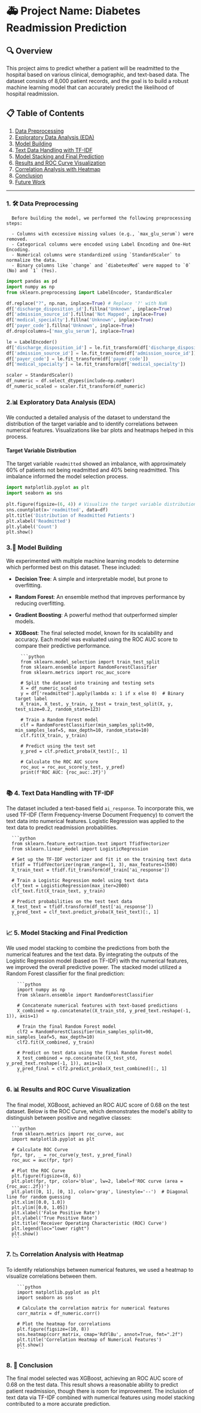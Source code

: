 # **🚑 Project Name: Diabetes Readmission Prediction**

## **🔍 Overview**
This project aims to predict whether a patient will be readmitted to the hospital based on various clinical, demographic, and text-based data. The dataset consists of 8,000 patient records, and the goal is to build a robust machine learning model that can accurately predict the likelihood of hospital readmission.

## **📋 Table of Contents**
1. [Data Preprocessing](#1-data-preprocessing)
2. [Exploratory Data Analysis (EDA)](#2-exploratory-data-analysis-eda)
3. [Model Building](#3-model-building)
4. [Text Data Handling with TF-IDF](#4-text-data-handling-with-tf-idf)
5. [Model Stacking and Final Prediction](#5-model-stacking-and-final-prediction)
6. [Results and ROC Curve Visualization](#6-results-and-roc-curve-visualization)
7. [Correlation Analysis with Heatmap](#7-correlation-analysis-with-heatmap)
8. [Conclusion](#8-conclusion)
9. [Future Work](#9-future-work)

---

### 1. **🛠️ Data Preprocessing**
      Before building the model, we performed the following preprocessing steps:
        
      - Columns with excessive missing values (e.g., `max_glu_serum`) were removed.
      - Categorical columns were encoded using Label Encoding and One-Hot Encoding.
      - Numerical columns were standardized using `StandardScaler` to normalize the data.
      - Binary columns like `change` and `diabetesMed` were mapped to `0` (No) and `1` (Yes).
      
```python
import pandas as pd
import numpy as np
from sklearn.preprocessing import LabelEncoder, StandardScaler

df.replace("?", np.nan, inplace=True) # Replace '?' with NaN
df['discharge_disposition_id'].fillna('Unknown', inplace=True)
df['admission_source_id'].fillna('Not Mapped', inplace=True)
df['medical_specialty'].fillna('Unknown', inplace=True)
df['payer_code'].fillna('Unknown', inplace=True)
df.drop(columns=['max_glu_serum'], inplace=True)

le = LabelEncoder()
df['discharge_disposition_id'] = le.fit_transform(df['discharge_disposition_id'])
df['admission_source_id'] = le.fit_transform(df['admission_source_id'])
df['payer_code'] = le.fit_transform(df['payer_code'])
df['medical_specialty'] = le.fit_transform(df['medical_specialty'])

scaler = StandardScaler()
df_numeric = df.select_dtypes(include=np.number)
df_numeric_scaled = scaler.fit_transform(df_numeric)
```

### **2.📊  Exploratory Data Analysis (EDA)**
We conducted a detailed analysis of the dataset to understand the distribution of the target variable and to identify correlations between numerical features. Visualizations like bar plots and heatmaps helped in this process.

#### Target Variable Distribution
The target variable `readmitted` showed an imbalance, with approximately 60% of patients not being readmitted and 40% being readmitted. This imbalance informed the model selection process.

```python
import matplotlib.pyplot as plt
import seaborn as sns
    
plt.figure(figsize=(6, 4)) # Visualize the target variable distribution
sns.countplot(x='readmitted', data=df)
plt.title('Distribution of Readmitted Patients')
plt.xlabel('Readmitted')
plt.ylabel('Count')
plt.show()
```

### 3.🔧 Model Building
We experimented with multiple machine learning models to determine which performed best on this dataset. These included:
- **Decision Tree**: A simple and interpretable model, but prone to overfitting.
- **Random Forest**: An ensemble method that improves performance by reducing overfitting.
- **Gradient Boosting**: A powerful method that outperformed simpler models.
- **XGBoost**: The final selected model, known for its scalability and accuracy.
 Each model was evaluated using the ROC AUC score to compare their predictive performance.
        
        ```python
        from sklearn.model_selection import train_test_split
        from sklearn.ensemble import RandomForestClassifier
        from sklearn.metrics import roc_auc_score
        
        # Split the dataset into training and testing sets
        X = df_numeric_scaled
        y = df['readmitted'].apply(lambda x: 1 if x else 0)  # Binary target label
        X_train, X_test, y_train, y_test = train_test_split(X, y, test_size=0.2, random_state=123)
        
        # Train a Random Forest model
        clf = RandomForestClassifier(min_samples_split=90, min_samples_leaf=5, max_depth=10, random_state=10)
        clf.fit(X_train, y_train)
        
        # Predict using the test set
        y_pred = clf.predict_proba(X_test)[:, 1]
        
        # Calculate the ROC AUC score
        roc_auc = roc_auc_score(y_test, y_pred)
        print(f'ROC AUC: {roc_auc:.2f}')
  ```

### 📚 4. Text Data Handling with TF-IDF
The dataset included a text-based field `ai_response`. To incorporate this, we used TF-IDF (Term Frequency-Inverse Document Frequency) to convert the text data into numerical features. Logistic Regression was applied to the text data to predict readmission probabilities.
      
      ```python
      from sklearn.feature_extraction.text import TfidfVectorizer
      from sklearn.linear_model import LogisticRegression
      
      # Set up the TF-IDF vectorizer and fit it on the training text data
      tfidf = TfidfVectorizer(ngram_range=(1, 3), max_features=1500)
      X_train_text = tfidf.fit_transform(df_train['ai_response'])
      
      # Train a Logistic Regression model using text data
      clf_text = LogisticRegression(max_iter=2000)
      clf_text.fit(X_train_text, y_train)
      
      # Predict probabilities on the test text data
      X_test_text = tfidf.transform(df_test['ai_response'])
      y_pred_text = clf_text.predict_proba(X_test_text)[:, 1]
      ```

### 📈 5. Model Stacking and Final Prediction
We used model stacking to combine the predictions from both the numerical features and the text data. By integrating the outputs of the Logistic Regression model (based on TF-IDF) with the numerical features, we improved the overall predictive power.
The stacked model utilized a Random Forest classifier for the final prediction:
        
        ```python
        import numpy as np
        from sklearn.ensemble import RandomForestClassifier
        
        # Concatenate numerical features with text-based predictions
        X_combined = np.concatenate((X_train_std, y_pred_text.reshape(-1, 1)), axis=1)
        
        # Train the final Random Forest model
        clf2 = RandomForestClassifier(min_samples_split=90, min_samples_leaf=5, max_depth=10)
        clf2.fit(X_combined, y_train)
        
        # Predict on test data using the final Random Forest model
        X_test_combined = np.concatenate((X_test_std, y_pred_text.reshape(-1, 1)), axis=1)
        y_pred_final = clf2.predict_proba(X_test_combined)[:, 1]
        ```

### 6. 📊  Results and ROC Curve Visualization
The final model, XGBoost, achieved an ROC AUC score of 0.68 on the test dataset. Below is the ROC Curve, which demonstrates the model's ability to distinguish between positive and negative classes:
      
      ```python
      from sklearn.metrics import roc_curve, auc
      import matplotlib.pyplot as plt
      
      # Calculate ROC Curve
      fpr, tpr, _ = roc_curve(y_test, y_pred_final)
      roc_auc = auc(fpr, tpr)
      
      # Plot the ROC Curve
      plt.figure(figsize=(8, 6))
      plt.plot(fpr, tpr, color='blue', lw=2, label=f'ROC curve (area = {roc_auc:.2f})')
      plt.plot([0, 1], [0, 1], color='gray', linestyle='--')  # Diagonal line for random guessing
      plt.xlim([0.0, 1.0])
      plt.ylim([0.0, 1.05])
      plt.xlabel('False Positive Rate')
      plt.ylabel('True Positive Rate')
      plt.title('Receiver Operating Characteristic (ROC) Curve')
      plt.legend(loc="lower right")
      plt.show()
      ```

### 7. 📉 Correlation Analysis with Heatmap
To identify relationships between numerical features, we used a heatmap to visualize correlations between them.
        
        ```python
        import matplotlib.pyplot as plt
        import seaborn as sns
        
        # Calculate the correlation matrix for numerical features
        corr_matrix = df_numeric.corr()
        
        # Plot the heatmap for correlations
        plt.figure(figsize=(10, 8))
        sns.heatmap(corr_matrix, cmap='RdYlBu', annot=True, fmt=".2f")
        plt.title('Correlation Heatmap of Numerical Features')
        plt.show()
        ```

### 8. 📝  Conclusion
The final model selected was XGBoost, achieving an ROC AUC score of 0.68 on the test data. This result shows a reasonable ability to predict patient readmission, though there is room for improvement. The inclusion of text data via TF-IDF combined with numerical features using model stacking contributed to a more accurate prediction.
